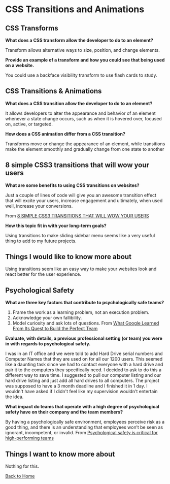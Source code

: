 # CSS Transitions and Animations

## CSS Transforms

**What does a CSS transform allow the developer to do to an element?**

Transform allows alternative ways to size, position, and change elements.

**Provide an example of a transform and how you could see that being used on a website.**

You could use a backface visibility transform to use flash cards to study.

## CSS Transitions & Animations

**What does a CSS transition allow the developer to do to an element?**

It allows developers to alter the appearance and behavior of an element whenever a state change occurs, such as when it is hovered over, focused on, active, or targeted.

**How does a CSS animation differ from a CSS transition?**

Transforms move or change the appearance of an element, while transitions make the element smoothly and gradually change from one state to another

## 8 simple CSS3 transitions that will wow your users

**What are some benefits to using CSS transitions on websites?**

Just a couple of lines of code will give you an awesome transition effect that will excite your users, increase engagement and ultimately, when used well, increase your conversions.

From [8 SIMPLE CSS3 TRANSITIONS THAT WILL WOW YOUR USERS](https://www.webdesignerdepot.com/2014/05/8-simple-css3-transitions-that-will-wow-your-users/)

**How this topic fit in with your long-term goals?**

Using transitions to make sliding sidebar menu seems like a very useful thing to add to my future projects.

## Things I would like to know more about

Using transitions seem like an easy way to make your websites look and react better for the user experience.

## Psychological Safety

**What are three key factors that contribute to psychologically safe teams?**

1. Frame the work as a learning problem, not an execution problem.
2. Acknowledge your own fallibility.
3. Model curiosity and ask lots of questions.
From [What Google Learned From Its Quest to Build the Perfect Team](https://rework.withgoogle.com/guides/understanding-team-effectiveness/steps/foster-psychological-safety/)

**Evaluate, with details, a previous professional setting (or team) you were in with regards to psychological safety.**

I was in an IT office and we were told to add Hard Drive serial numbers and Computer Names that they are used on for all our 1200 users. This seemed like a daunting task since we had to contact everyone with a hard drive and pair it to the computers they specifically need. I decided to ask to do this a different way to save time. I suggested to pull our computer listing and our hard drive listing and just add all hard drives to all computers. The project was supposed to have a 3 month deadline and I finished it in 1 day. I wouldn't have asked if I didn't feel like my supervision wouldn't entertain the idea. 

**What impact do teams that operate with a high degree of psychological safety have on their company and the team members?**

By having a psychologically safe environment, employees perceive risk as a good thing, and there is an understanding that employees won’t be seen as ignorant, incompetent, or invalid.
From [Psychological safety is critical for high-performing teams](https://stackoverflow.blog/2022/01/27/psychological-safety-is-critical-for-high-performing-teams/)

## Things I want to know more about

Nothing for this.

[Back to Home](../README.md)
